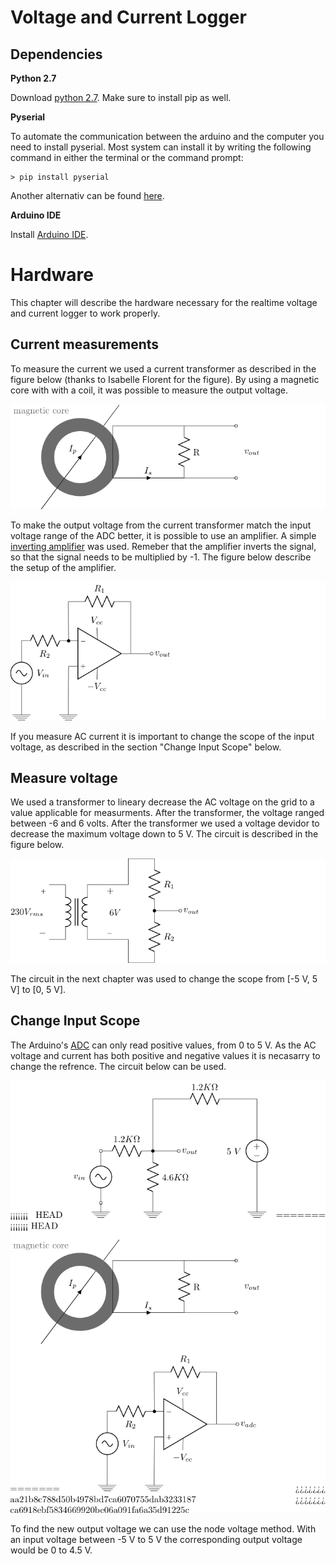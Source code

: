 # Voltage and Current Logger

## Dependencies

__Python 2.7__

Download [python 2.7](https://www.python.org/downloads/). Make sure to install pip as well.

__Pyserial__

To automate the communication between the arduino and the computer you need to install pyserial. Most system can install it by writing the following command in either the terminal or the command prompt:

	> pip install pyserial

Another alternativ can be found [here](https://learn.adafruit.com/arduino-lesson-17-email-sending-movement-detector/installing-python-and-pyserial).

__Arduino IDE__

Install [Arduino IDE](https://www.arduino.cc/en/Main/Software).

# Hardware

This chapter will describe the hardware necessary for the realtime voltage and current logger to work properly.

## Current measurements

To measure the current we used a current transformer as described in the figure below (thanks to Isabelle Florent for the figure). By using a magnetic core with with a coil, it was possible to measure the output voltage. 

![](doc/fig/current/main.png)

To make the output voltage from the current transformer match the input voltage range of the ADC better, it is possible to use an amplifier. A simple [inverting amplifier](https://en.wikipedia.org/wiki/Operational_amplifier_applications#Inverting_amplifier) was used. Remeber that the amplifier inverts the signal, so that the signal needs to be multiplied by -1. The figure below describe the setup of the amplifier.

![](doc/fig/amplifier/main.png)

If you measure AC current it is important to change the scope of the input voltage, as described in the section "Change Input Scope" below.

## Measure voltage

We used a transformer to lineary decrease the AC voltage on the grid to a value applicable for measurments. After the transformer, the voltage ranged between -6 and 6 volts. After the transformer we used a voltage devidor to decrease the maximum voltage down to 5 V. The circuit is described in the figure below.

![](doc/fig/transformer/main.png)

The circuit in the next chapter was used to change the scope from [-5 V, 5 V] to [0, 5 V].

## Change Input Scope

The Arduino's [ADC](https://en.wikipedia.org/wiki/Analog-to-digital_converter) can only read positive values, from 0 to 5 V. As the AC voltage and current has both positive and negative values it is necasarry to change the refrence. The circuit below can be used.

![](doc/fig/referance-changer/main.png)

To find the new output voltage we can use the node voltage method. With an input voltage between -5 V to 5 V the corresponding output voltage would be 0 to 4.5 V.